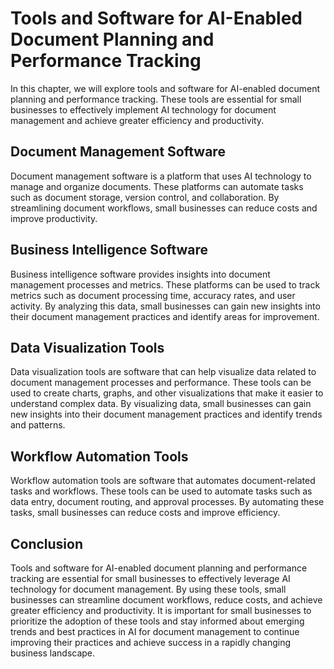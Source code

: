 Tools and Software for AI-Enabled Document Planning and Performance Tracking
============================================================================================================================================

In this chapter, we will explore tools and software for AI-enabled document planning and performance tracking. These tools are essential for small businesses to effectively implement AI technology for document management and achieve greater efficiency and productivity.

Document Management Software
----------------------------

Document management software is a platform that uses AI technology to manage and organize documents. These platforms can automate tasks such as document storage, version control, and collaboration. By streamlining document workflows, small businesses can reduce costs and improve productivity.

Business Intelligence Software
------------------------------

Business intelligence software provides insights into document management processes and metrics. These platforms can be used to track metrics such as document processing time, accuracy rates, and user activity. By analyzing this data, small businesses can gain new insights into their document management practices and identify areas for improvement.

Data Visualization Tools
------------------------

Data visualization tools are software that can help visualize data related to document management processes and performance. These tools can be used to create charts, graphs, and other visualizations that make it easier to understand complex data. By visualizing data, small businesses can gain new insights into their document management practices and identify trends and patterns.

Workflow Automation Tools
-------------------------

Workflow automation tools are software that automates document-related tasks and workflows. These tools can be used to automate tasks such as data entry, document routing, and approval processes. By automating these tasks, small businesses can reduce costs and improve efficiency.

Conclusion
----------

Tools and software for AI-enabled document planning and performance tracking are essential for small businesses to effectively leverage AI technology for document management. By using these tools, small businesses can streamline document workflows, reduce costs, and achieve greater efficiency and productivity. It is important for small businesses to prioritize the adoption of these tools and stay informed about emerging trends and best practices in AI for document management to continue improving their practices and achieve success in a rapidly changing business landscape.
